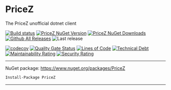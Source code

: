 # PriceZ
The PriceZ unofficial dotnet client 

[![Build status](https://ci.appveyor.com/api/projects/status/qkewynp2qh7t8xf2?svg=true)](https://ci.appveyor.com/project/guibranco/pricez)
[![PriceZ NuGet Version](https://img.shields.io/nuget/v/PriceZ.svg?style=flat)](https://www.nuget.org/packages/PriceZ/)
[![PriceZ NuGet Downloads](https://img.shields.io/nuget/dt/PriceZ.svg?style=flat)](https://www.nuget.org/packages/PriceZ/)
[![Github All Releases](https://img.shields.io/github/downloads/guibranco/PriceZ/total.svg?style=flat)](https://github.com/guibranco/PriceZ)
![Last release](https://img.shields.io/github/release-date/guibranco/pricez.svg?style=flat)

[![codecov](https://codecov.io/gh/guibranco/pricez/branch/master/graph/badge.svg)](https://codecov.io/gh/guibranco/pricez)
[![Quality Gate Status](https://sonarcloud.io/api/project_badges/measure?project=guibranco_PriceZ&metric=alert_status)](https://sonarcloud.io/dashboard?id=guibranco_PriceZ)
[![Lines of Code](https://sonarcloud.io/api/project_badges/measure?project=guibranco_PriceZ&metric=ncloc)](https://sonarcloud.io/dashboard?id=guibranco_PriceZ)
[![Technical Debt](https://sonarcloud.io/api/project_badges/measure?project=guibranco_PriceZ&metric=sqale_index)](https://sonarcloud.io/dashboard?id=guibranco_PriceZ)
[![Maintainability Rating](https://sonarcloud.io/api/project_badges/measure?project=guibranco_PriceZ&metric=sqale_rating)](https://sonarcloud.io/dashboard?id=guibranco_PriceZ)
[![Security Rating](https://sonarcloud.io/api/project_badges/measure?project=guibranco_PriceZ&metric=security_rating)](https://sonarcloud.io/dashboard?id=guibranco_PriceZ)

---

NuGet package: https://www.nuget.org/packages/PriceZ

```ps
Install-Package PriceZ
```

---